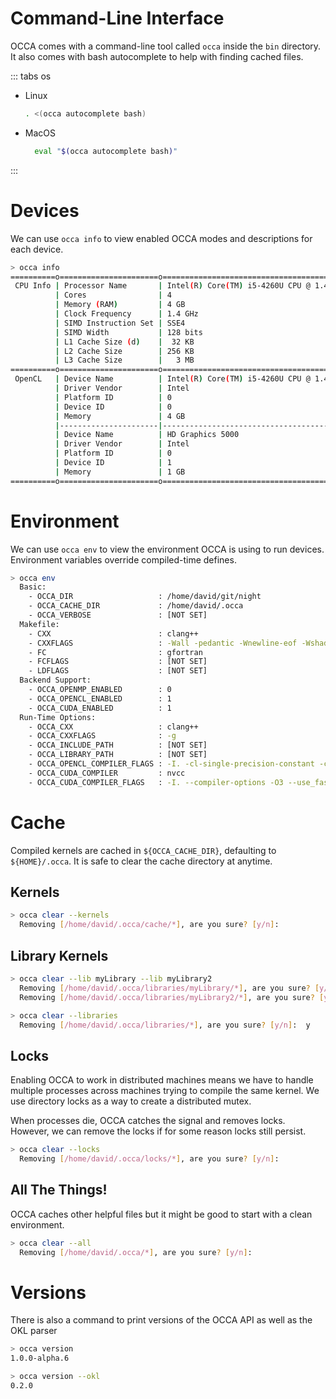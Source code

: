 # Command-Line Interface

OCCA comes with a command-line tool called `occa` inside the `bin` directory.
It also comes with bash autocomplete to help with finding cached files.

::: tabs os

- Linux
    ```bash
    . <(occa autocomplete bash)
    ```

- MacOS
    ```bash
      eval "$(occa autocomplete bash)"
    ```

:::

# Devices

We can use `occa info` to view enabled OCCA modes and descriptions for each device.

```bash
> occa info
==========o======================o==========================================
 CPU Info | Processor Name       | Intel(R) Core(TM) i5-4260U CPU @ 1.40GHz
          | Cores                | 4
          | Memory (RAM)         | 4 GB
          | Clock Frequency      | 1.4 GHz
          | SIMD Instruction Set | SSE4
          | SIMD Width           | 128 bits
          | L1 Cache Size (d)    |  32 KB
          | L2 Cache Size        | 256 KB
          | L3 Cache Size        |   3 MB
==========o======================o==========================================
 OpenCL   | Device Name          | Intel(R) Core(TM) i5-4260U CPU @ 1.40GHz
          | Driver Vendor        | Intel
          | Platform ID          | 0
          | Device ID            | 0
          | Memory               | 4 GB
          |----------------------|------------------------------------------
          | Device Name          | HD Graphics 5000
          | Driver Vendor        | Intel
          | Platform ID          | 0
          | Device ID            | 1
          | Memory               | 1 GB
==========o======================o==========================================
```

# Environment

We can use `occa env` to view the environment OCCA is using to run devices.
Environment variables override compiled-time defines.

```bash
> occa env
  Basic:
    - OCCA_DIR                   : /home/david/git/night
    - OCCA_CACHE_DIR             : /home/david/.occa
    - OCCA_VERBOSE               : [NOT SET]
  Makefile:
    - CXX                        : clang++
    - CXXFLAGS                   : -Wall -pedantic -Wnewline-eof -Wshadow -Wsign-compare -Wuninitialized -Wtype-limits -Wignored-qualifiers -Wempty-body -g
    - FC                         : gfortran
    - FCFLAGS                    : [NOT SET]
    - LDFLAGS                    : [NOT SET]
  Backend Support:
    - OCCA_OPENMP_ENABLED        : 0
    - OCCA_OPENCL_ENABLED        : 1
    - OCCA_CUDA_ENABLED          : 1
  Run-Time Options:
    - OCCA_CXX                   : clang++
    - OCCA_CXXFLAGS              : -g
    - OCCA_INCLUDE_PATH          : [NOT SET]
    - OCCA_LIBRARY_PATH          : [NOT SET]
    - OCCA_OPENCL_COMPILER_FLAGS : -I. -cl-single-precision-constant -cl-denorms-are-zero -cl-single-precision-constant -cl-fast-relaxed-math -cl-finite-math-only -cl-mad-enable -cl-no-signed-zeros
    - OCCA_CUDA_COMPILER         : nvcc
    - OCCA_CUDA_COMPILER_FLAGS   : -I. --compiler-options -O3 --use_fast_math
```

# Cache

Compiled kernels are cached in `${OCCA_CACHE_DIR}`, defaulting to `${HOME}/.occa`.
It is safe to clear the cache directory at anytime.

## Kernels

```bash
> occa clear --kernels
  Removing [/home/david/.occa/cache/*], are you sure? [y/n]:
```

## Library Kernels

```bash
> occa clear --lib myLibrary --lib myLibrary2
  Removing [/home/david/.occa/libraries/myLibrary/*], are you sure? [y/n]:  y
  Removing [/home/david/.occa/libraries/myLibrary2/*], are you sure? [y/n]:  y
```

```bash
> occa clear --libraries
  Removing [/home/david/.occa/libraries/*], are you sure? [y/n]:  y
```

## Locks

Enabling OCCA to work in distributed machines means we have to handle multiple processes across machines trying to compile the same kernel.
We use directory locks as a way to create a distributed mutex.

When processes die, OCCA catches the signal and removes locks.
However, we can remove the locks if for some reason locks still persist.

```bash
> occa clear --locks
  Removing [/home/david/.occa/locks/*], are you sure? [y/n]:
```

## All The Things!

OCCA caches other helpful files but it might be good to start with a clean environment.

```bash
> occa clear --all
  Removing [/home/david/.occa/*], are you sure? [y/n]:
```

# Versions

There is also a command to print versions of the OCCA API as well as the OKL parser

```bash
> occa version
1.0.0-alpha.6

```

```bash
> occa version --okl
0.2.0
```